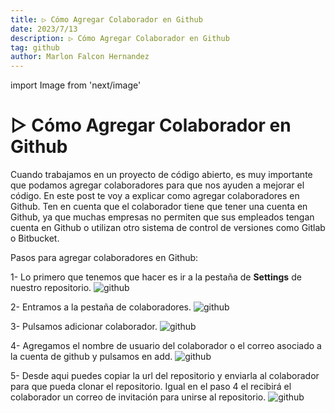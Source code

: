 ```yaml
---
title: ▷ Cómo Agregar Colaborador en Github
date: 2023/7/13
description: ▷ Cómo Agregar Colaborador en Github
tag: github
author: Marlon Falcon Hernandez
---
```

import Image from 'next/image'

#  ▷ Cómo Agregar Colaborador en Github
Cuando trabajamos en un proyecto de código abierto, es muy importante que podamos agregar colaboradores para que nos ayuden a mejorar el código. En este post te voy a explicar como agregar colaboradores en Github. Ten en cuenta que el colaborador tiene que tener una cuenta en Github, ya que muchas empresas no permiten que sus empleados tengan cuenta en Github o utilizan otro sistema de control de versiones como Gitlab o Bitbucket.

Pasos para agregar colaboradores en Github:

1- Lo primero que tenemos que hacer es ir a la pestaña de **Settings** de nuestro repositorio.
<Image
  src="/images/posts/github-01.png"
  alt="github"
  width={2930}
  height={1472}
  priority
  className="next-image"
/>

2- Entramos a la pestaña de colaboradores.
<Image
  src="/images/posts/github-02.png"
  alt="github"
  width={2950}
  height={1456}
  priority
  className="next-image"
/>

3- Pulsamos adicionar colaborador.
<Image
  src="/images/posts/github-03.png"
  alt="github"
  width={2960}
  height={1372}
  priority
  className="next-image"
/>

4- Agregamos el nombre de usuario del colaborador o el correo asociado a la cuenta de github y pulsamos en add.
<Image
  src="/images/posts/github-04.png"
  alt="github"
  width={2938}
  height={1196}
  priority
  className="next-image"
/>

5- Desde aqui puedes copiar la url del repositorio y enviarla al colaborador para que pueda clonar el repositorio. Igual en el paso 4 el recibirá el colaborador un correo de invitación para unirse al repositorio.
<Image
  src="/images/posts/github-05.png"
  alt="github"
  width={2952}
  height={1170}
  priority
  className="next-image"
/>


